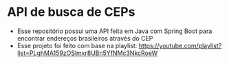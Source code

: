 # API de busca de CEPs
- Esse repositório possui uma API feita em Java com Spring Boot para encontrar endereços brasileiros através do CEP
- Esse projeto foi feito com base na playlist: https://youtube.com/playlist?list=PLghMA159zOSlmxr8UBn5YfNMc3NkcRoeW
